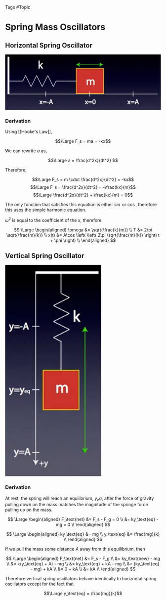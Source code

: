 Tags #Topic

# Spring Mass Oscillators

## Horizontal Spring Oscillator

![](../attachments/horizontal_spring_oscillator.png)

### Derivation

Using [[Hooke's Law]],

$$\Large F_s = ma = -kx$$

We can rewrite $a$ as,

$$\Large a = \frac{d^2x}{dt^2} $$

Therefore,

$$\Large F_s = m \cdot \frac{d^2x}{dt^2} = -kx$$
$$\Large F_s = \frac{d^2x}{dt^2} = -\frac{kx}{m}$$
$$\Large \frac{d^2x}{dt^2} + \frac{kx}{m} = 0$$

The only function that satisfies this equation is either $\sin$ or $\cos$, therefore this uses the simple harmonic equation.

$\omega^2$ is equal to the coefficient of the $x$, therefore

$$
\Large
\begin{aligned}
\omega &= \sqrt{\frac{k}{m}} \\
T &= 2\pi \sqrt{\frac{m}{k}} \\
x(t) &= A\cos \left( \left( 2\pi \sqrt{\frac{m}{k}} \right) t + \phi \right) \\
\end{aligned}
$$

## Vertical Spring Oscillator

![](../attachments/vertical_spring_oscillator.png)

### Derivation

At rest, the spring will reach an equilibrium, $y_eq$, after the force of gravity pulling down on the mass matches the magnitude of the springe force pulling up on the mass.

$$
\Large
\begin{aligned}
F_\text{net} &= F_s - F_g = 0 \\
&= ky_\text{eq} - mg = 0 \\
\end{aligned}
$$

$$
\Large
\begin{aligned}
ky_\text{eq} &= mg \\
y_\text{eq} &= \frac{mg}{k} \\
\end{aligned}
$$

If we pull the mass some distance $A$ away from this equilibrium, then

$$
\Large
\begin{aligned}
F_\text{net} &= F_s - F_g \\
&= ky_\text{new} - mg \\
&= k(y_\text{eq} + A) - mg \\
&= ky_\text{eq} + kA - mg \\
&= (ky_\text{eq} - mg) + kA \\
&= 0 + kA \\
&= kA \\
\end{aligned}
$$

Therefore vertical spring oscillators behave identically to horizontal spring oscillators except for the fact that 

$$\Large y_\text{eq} = \frac{mg}{k}$$